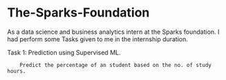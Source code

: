 # The-Sparks-Foundation

As a data science and business analytics intern at the Sparks foundation.
I had perform some Tasks given to me in the internship duration.

Task 1: Prediction using Supervised ML.

        Predict the percentage of an student based on the no. of study hours.
